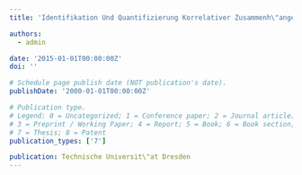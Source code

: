 ```yaml
---
title: 'Identifikation Und Quantifizierung Korrelativer Zusammenh\"ange Zwischen Elektrischer Sowie Klimatischer Umgebung Und Elektroenergiequalit\"at'

authors:
  - admin

date: '2015-01-01T00:00:00Z'
doi: ''

# Schedule page publish date (NOT publication's date).
publishDate: '2000-01-01T00:00:00Z'

# Publication type.
# Legend: 0 = Uncategorized; 1 = Conference paper; 2 = Journal article;
# 3 = Preprint / Working Paper; 4 = Report; 5 = Book; 6 = Book section;
# 7 = Thesis; 8 = Patent
publication_types: ['7']

publication: Technische Universit\"at Dresden
---
```

